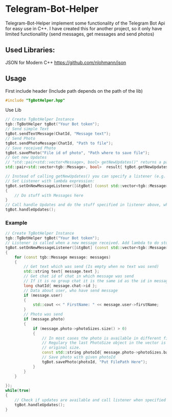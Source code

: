# Telegram-Bot-Helper
Telegram-Bot-Helper implement some functionality of the Telegram Bot Api for easy use in C++. I have created this for another project, so it only have limited functionallity (send messages, get messages and send photos)

## Used Libraries:
JSON for Modern C++
https://github.com/nlohmann/json

## Usage
First include header (Include path depends on the path of the lib)
````cpp
#include "TgBotHelper.hpp" 
````
Use Lib 
````cpp
// Create TgBotHelper Instance
tgb::TgBotHelper tgBot("Your Bot token");
// Send simple Text
tgBot.sendTextMessage(ChatId, "Message text");
// Send Photo
tgBot.sendPhotoMessage(ChatId, "Path to file");
// Save received Photo
tgBot.savePhoto("File id of photo", "Path where to save file");
// Get new Updates
// "std::pair<std::vector<Message>, bool> getNewUpdates()" returns a pair with the updates and a bool which inform if the call was successful
std::pair<std::vector<tgb::Message>, bool>  result{ tgBot.getNewUpdates() };

// Instead of calling getNewUpdates() you can specify a listener (e.g. at the beginning of the programm) and call handleUpdates()
// Set Listener with lambda expression:
tgBot.setOnNewMessageListener([&tgBot] (const std::vector<tgb::Message> &messages)
{
	// Do stuff with Messages here
}
// Call handle Updates and do the stuff specified in listener above, when there is a listener specified
tgBot.handleUpdates();
````

### Example
````cpp
// Create TgBotHelper Instance
tgb::TgBotHelper tgBot("Your Bot token");
// Listener is called when a new message received. Add lambda to do stuff.
tgBot.setOnNewMessageListener([&tgBot] (const std::vector<tgb::Message> &messages)
{
	for (const tgb::Message message: messages)
	{
		// Get text which was send (Is empty when no text was send)
		std::string text{ message.text };
		// Get chat id of chat in which message was send
		// If it is no group chat it is the same id as the id in message.user
		long chatId{ message.chat->id };
		// Data about user, who have send message
		if (message.user)
		{
			std::cout << " FirstName: " << message.user->firstName;
		}
		// Photo was send
		if (message.photo)
		{
			if (message.photo->photoSizes.size() > 0)
			{
				// In most cases the photo is available in different file sizes.
				// Regulary the last PhotoSize object in the vector is the one with the
				// original size.
				const std::string photoId{ message.photo->photoSizes.back().fileId };
				// Save photo with given photoId
				tgBot.savePhoto(photoId, "Put FilePath Here");
			}
		}
	}
			
});
while(true)
{
	// Check if updates are available and call listener when specified
	tgBot.handleUpdates();
}
````


